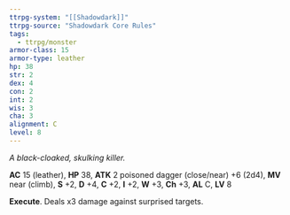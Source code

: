 ```yaml
---
ttrpg-system: "[[Shadowdark]]"
ttrpg-source: "Shadowdark Core Rules"
tags:
  - ttrpg/monster
armor-class: 15
armor-type: leather
hp: 38
str: 2
dex: 4
con: 2
int: 2
wis: 3
cha: 3
alignment: C
level: 8
---
```


_A black-cloaked, skulking killer._

**AC** 15 (leather), **HP** 38, **ATK** 2 poisoned dagger (close/near) +6 (2d4), **MV** near (climb), **S** +2, **D** +4, **C** +2, **I** +2, **W** +3, **Ch** +3, **AL** C, **LV** 8

**Execute**. Deals x3 damage against surprised targets.

